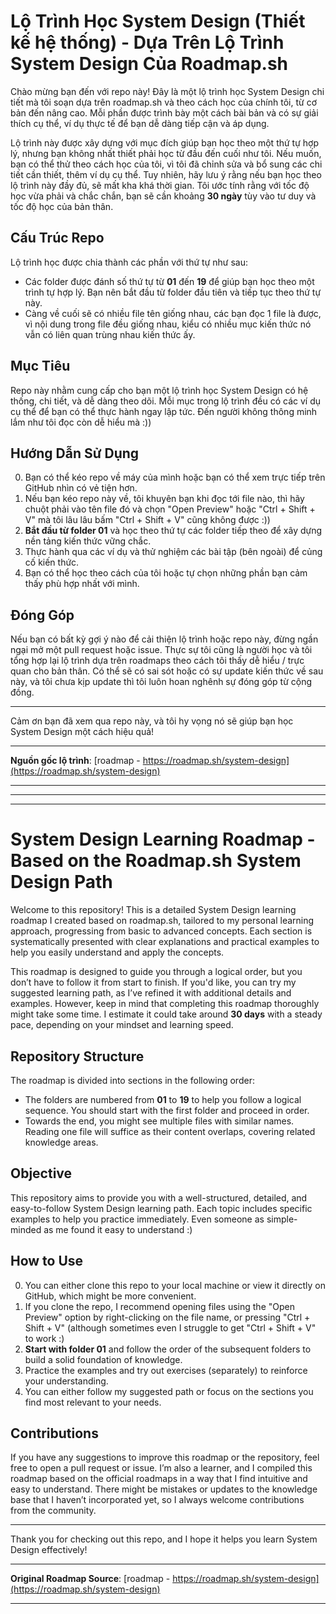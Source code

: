 # Lộ Trình Học System Design (Thiết kế hệ thống) - Dựa Trên Lộ Trình System Design Của Roadmap.sh

Chào mừng bạn đến với repo này! Đây là một lộ trình học System Design chi tiết mà tôi soạn dựa trên roadmap.sh và theo cách học của chính tôi, từ cơ bản đến nâng cao. Mỗi phần được trình bày một cách bài bản và có sự giải thích cụ thể, ví dụ thực tế để bạn dễ dàng tiếp cận và áp dụng.

Lộ trình này được xây dựng với mục đích giúp bạn học theo một thứ tự hợp lý, nhưng bạn không nhất thiết phải học từ đầu đến cuối như tôi. Nếu muốn, bạn có thể thử theo cách học của tôi, vì tôi đã chỉnh sửa và bổ sung các chi tiết cần thiết, thêm ví dụ cụ thể. Tuy nhiên, hãy lưu ý rằng nếu bạn học theo lộ trình này đầy đủ, sẽ mất kha khá thời gian. Tôi ước tính rằng với tốc độ học vừa phải và chắc chắn, bạn sẽ cần khoảng **30 ngày** tùy vào tư duy và tốc độ học của bản thân.

## Cấu Trúc Repo

Lộ trình học được chia thành các phần với thứ tự như sau:

- Các folder được đánh số thứ tự từ **01** đến **19** để giúp bạn học theo một trình tự hợp lý. Bạn nên bắt đầu từ folder đầu tiên và tiếp tục theo thứ tự này.
- Càng về cuối sẽ có nhiều file tên giống nhau, các bạn đọc 1 file là được, vì nội dung trong file đều giống nhau, kiểu có nhiều mục kiến thức nó vẫn có liên quan trùng nhau kiến thức ấy.

## Mục Tiêu

Repo này nhằm cung cấp cho bạn một lộ trình học System Design có hệ thống, chi tiết, và dễ dàng theo dõi. Mỗi mục trong lộ trình đều có các ví dụ cụ thể để bạn có thể thực hành ngay lập tức. Đến người không thông minh lắm như tôi đọc còn dễ hiểu mà :))

## Hướng Dẫn Sử Dụng
0. Bạn có thể kéo repo về máy của mình hoặc bạn có thể xem trực tiếp trên GitHub nhìn có vẻ tiện hơn.
1. Nếu bạn kéo repo này về, tôi khuyên bạn khi đọc tới file nào, thì hãy chuột phải vào tên file đó và chọn "Open Preview" hoặc "Ctrl + Shift + V" mà tôi lâu lâu bấm "Ctrl + Shift + V" cũng không được :))
1. **Bắt đầu từ folder 01** và học theo thứ tự các folder tiếp theo để xây dựng nền tảng kiến thức vững chắc.
2. Thực hành qua các ví dụ và thử nghiệm các bài tập (bên ngoài) để củng cố kiến thức.
4. Bạn có thể học theo cách của tôi hoặc tự chọn những phần bạn cảm thấy phù hợp nhất với mình.

## Đóng Góp

Nếu bạn có bất kỳ gợi ý nào để cải thiện lộ trình hoặc repo này, đừng ngần ngại mở một pull request hoặc issue. Thực sự tôi cũng là người học và tôi tổng hợp lại lộ trình dựa trên roadmaps theo cách tôi thấy dễ hiểu / trực quan cho bản thân. Có thể sẽ có sai sót hoặc có sự update kiến thức về sau này, và tôi chưa kịp update thì tôi luôn hoan nghênh sự đóng góp từ cộng đồng.

---

Cảm ơn bạn đã xem qua repo này, và tôi hy vọng nó sẽ giúp bạn học System Design một cách hiệu quả!

---

**Nguồn gốc lộ trình**: [roadmap - https://roadmap.sh/system-design](https://roadmap.sh/system-design)

---
---
---
# System Design Learning Roadmap - Based on the Roadmap.sh System Design Path

Welcome to this repository! This is a detailed System Design learning roadmap I created based on roadmap.sh, tailored to my personal learning approach, progressing from basic to advanced concepts. Each section is systematically presented with clear explanations and practical examples to help you easily understand and apply the concepts.

This roadmap is designed to guide you through a logical order, but you don’t have to follow it from start to finish. If you'd like, you can try my suggested learning path, as I’ve refined it with additional details and examples. However, keep in mind that completing this roadmap thoroughly might take some time. I estimate it could take around **30 days** with a steady pace, depending on your mindset and learning speed.

## Repository Structure

The roadmap is divided into sections in the following order:

- The folders are numbered from **01** to **19** to help you follow a logical sequence. You should start with the first folder and proceed in order.
- Towards the end, you might see multiple files with similar names. Reading one file will suffice as their content overlaps, covering related knowledge areas.

## Objective

This repository aims to provide you with a well-structured, detailed, and easy-to-follow System Design learning path. Each topic includes specific examples to help you practice immediately. Even someone as simple-minded as me found it easy to understand :)

## How to Use
0. You can either clone this repo to your local machine or view it directly on GitHub, which might be more convenient.
1. If you clone the repo, I recommend opening files using the "Open Preview" option by right-clicking on the file name, or pressing "Ctrl + Shift + V" (although sometimes even I struggle to get "Ctrl + Shift + V" to work :)
2. **Start with folder 01** and follow the order of the subsequent folders to build a solid foundation of knowledge.
3. Practice the examples and try out exercises (separately) to reinforce your understanding.
4. You can either follow my suggested path or focus on the sections you find most relevant to your needs.

## Contributions

If you have any suggestions to improve this roadmap or the repository, feel free to open a pull request or issue. I’m also a learner, and I compiled this roadmap based on the official roadmaps in a way that I find intuitive and easy to understand. There might be mistakes or updates to the knowledge base that I haven’t incorporated yet, so I always welcome contributions from the community.

---

Thank you for checking out this repo, and I hope it helps you learn System Design effectively!

---

**Original Roadmap Source**: [roadmap - https://roadmap.sh/system-design](https://roadmap.sh/system-design)

---